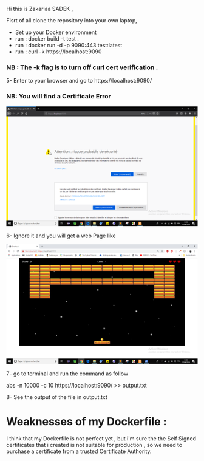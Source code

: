 
Hi this is Zakariaa SADEK , 

Fisrt of all clone the repository into your own laptop,

- Set up your Docker environment
- run : docker build -t test . 
- run : docker run -d -p 9090:443 test:latest 
- run : curl -k https://localhost:9090  


### NB : The -k flag is to turn off curl cert verification .

5- Enter to your browser and go to https://localhost:9090/ 

### NB: You will find a Certificate Error

![](./images/SSL_Certificate_Error.png)

6- Ignore it and you will get a web Page like 

![](./images/screenshot.png)

7-  go to terminal and run the command as follow

abs -n 10000 -c 10 https://localhost:9090/ >> output.txt


8- See the output of the file in output.txt


# Weaknesses of my Dockerfile :

I think that my Dockerfile is not perfect yet , but i'm sure the the Self Signed certificates that i created is not suitable for production , so we need to purchase a certificate from a trusted Certificate Authority.
